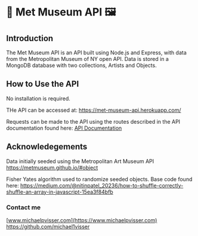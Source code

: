 # :art: Met Museum API :framed_picture:

## Introduction
The Met Museum API is an API built using Node.js  and Express, with data from the Metropolitan Museum of NY open API. Data is stored in a MongoDB database with two collections, Artists and Objects. 

## How to Use the API
No installation is required. 

THe API can be accessed at: https://met-museum-api.herokuapp.com/

Requests can be made to the API using the routes described in the API documentation found here:
[API Documentation](https://met-museum-api.herokuapp.com/docs/)

## Acknowledegements

Data initially seeded using the Metropolitan Art Museum API
https://metmuseum.github.io/#object

Fisher Yates algorithm used to randomize seeded objects. Base code found here: 
https://medium.com/@nitinpatel_20236/how-to-shuffle-correctly-shuffle-an-array-in-javascript-15ea3f84bfb

### Contact me
[www.michaelpvisser.com](https://www.michaelpvisser.com)
https://github.com/michael1visser